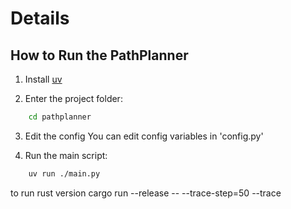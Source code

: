 # Details

## How to Run the PathPlanner

1. Install [uv](https://github.com/astral-sh/uv)

2. Enter the project folder:

```bash
    cd pathplanner
```

3. Edit the config
    You can edit config variables in 'config.py'

4. Run the main script:

```bash
    uv run ./main.py
```

to run rust version
cargo run --release -- --trace-step=50 --trace